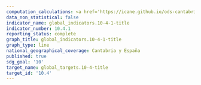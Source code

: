 ```yaml
---
computation_calculations: <a href='https://icane.github.io/ods-cantabria/assets/pdf/10.4.1.1.pdf' target='_blank'>Proporción del PIB generada por el trabajo</a>
data_non_statistical: false
indicator_name: global_indicators.10-4-1-title
indicator_number: 10.4.1
reporting_status: complete
graph_title: global_indicators.10-4-1-title
graph_type: line
national_geographical_coverage: Cantabria y España
published: true
sdg_goal: '10'
target_name: global_targets.10-4-title
target_id: '10.4'
---
```

